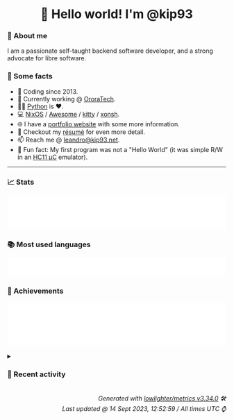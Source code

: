 <!-- README template, populated using this action:
     https://github.com/kip93/kip93/blob/main/.github/workflows/readme.yml. -->

<h1 align="center">👋 Hello world! I'm @kip93</h1> <!-- LOGIN => username -->

### 👤 About me

I am a passionate self-taught backend software developer, and a strong advocate for libre software.


### 💬 Some facts

* 📅 Coding since 2013.
* 💼 Currently working @ [OroraTech](https://ororatech.com/).
* 👨‍💻 [Python](https://github.com/search?q=user%3Akip93&l=python) is ❤️. <!-- LOGIN => username -->
* 💻 [NixOS](https://github.com/NixOS/) /
     [Awesome](https://github.com/awesomeWM/) /
     [kitty](https://github.com/kovidgoyal/kitty/) /
     [xonsh](https://github.com/xonsh/).
* 🌐 I have a [portfolio website](https://kip93.net/) with some more information.
* 📝 Checkout my [résumé](https://kip93.net/resume/) for even more detail.
* 📫 Reach me @ [leandro@kip93.net](mailto:leandro@kip93.net).
* 🎲 Fun fact: My first program was not a "Hello World" (it was simple R/W in an [HC11 µC](https://en.wikipedia.org/wiki/68HC11) emulator).


-----------------------------------------------------------------------------------------------------------------------


### 📈 Stats

![](./stats.svg)


### 📚 Most used languages <!-- by percentage, in decreasing order -->

![](./languages.svg)


### 🏅 Achievements

![](./achievements.svg)


<details> <!-- Last activity -->
<!-- Almost verbatim copy of https://github.com/lowlighter/metrics/blob/latest/source/templates/markdown/partials/activity.ejs, but restructured to be foldable. -->
<summary><h3>📰 Recent activity</h3></summary>

* ➡️ Pushed 2 commits in [nixcon/NixConContent](https://github.com/nixcon/NixConContent) on branch `main`
  * [#55ae102](https://github.com/nixcon/NixConContent/commit/55ae102) Merge pull request #18 from twitchy0/main

slides + code link for &#34;Single Website Firefox VMs&#34;
  * [#17d3239](https://github.com/nixcon/NixConContent/commit/17d3239) slides + code link for &#34;Single Website Firefox VMs&#34;
  * *On 14 Sept 2023, 12:25:01*
* 🔃 Merged [#18 slides + code link for &#34;Single Website Firefox VMs&#34;](https://github.com/nixcon/NixConContent/pull/18) in [nixcon/NixConContent](https://github.com/nixcon/NixConContent)
                * 2 files changed `++2 --0`
  * *On 14 Sept 2023, 12:25:01*
* ➡️ Pushed 1 commit in [kip93/kip93](https://github.com/kip93/kip93) on branch `main`
  * [#f3ffcf9](https://github.com/kip93/kip93/commit/f3ffcf9) Reformat again, hopefully really really fixing #1
  * *On 13 Sept 2023, 15:43:38*
* ➡️ Pushed 1 commit in [kip93/kip93](https://github.com/kip93/kip93) on branch `main`
  * [#c7a1664](https://github.com/kip93/kip93/commit/c7a1664) Convert details content to HTML to really fix #1
  * *On 13 Sept 2023, 15:11:21*
</details>


<h6 align="right"><em>
    Generated with <a href="https://github.com/lowlighter/metrics/tree/latest/">lowlighter/metrics v3.34.0</a> 🛠️<br> <!-- VERSION => MAJOR.minor.patch -->
    Last updated @ 14 Sept 2023, 12:52:59 / All times UTC ⌚ <!-- meta.generated => DD/MM/YYYY, hh:mm -->
</em></h6>
